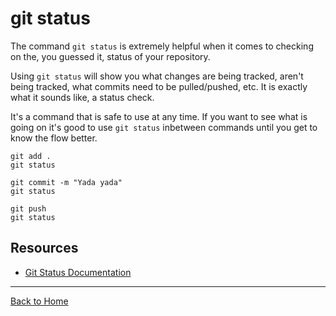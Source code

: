 # git status

The command `git status` is extremely helpful when it comes to checking on the, you guessed it, status of your repository.

Using `git status` will show you what changes are being tracked, aren't being tracked, what commits need to be pulled/pushed, etc. It is exactly what it sounds like, a status check.

It's a command that is safe to use at any time. If you want to see what is going on it's good to use `git status` inbetween commands until you get to know the flow better.

```
git add .
git status

git commit -m "Yada yada"
git status

git push
git status
```

## Resources 

- [Git Status Documentation](https://git-scm.com/docs/git-status)

---

[Back to Home](../README.md)